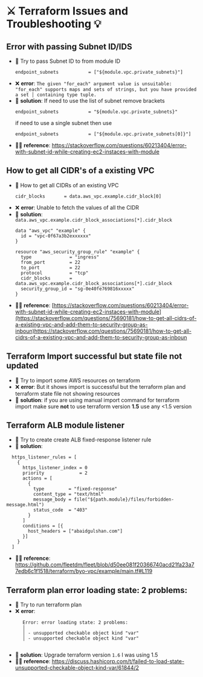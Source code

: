 # ⚔️ Terraform Issues and Troubleshooting 💡

## Error with passing Subnet ID/IDS 
* 🤔  Try to pass Subnet ID to from module ID
  ```
  endpoint_subnets           = ["${module.vpc.private_subnets}"]
  ```
* ❌ **error**: `The given "for_each" argument value is unsuitable: "for_each" supports maps and sets of strings, but you have provided a set │ containing type tuple.`
* 🎯 **solution**: If need to use the list of subnet remove brackets
  ```
  endpoint_subnets           = "${module.vpc.private_subnets}"
  ```
  if need to use a single subnet then use
    ```
  endpoint_subnets           = ["${module.vpc.private_subnets[0]}"]
  ```
* 🙌🏼 **reference**: https://stackoverflow.com/questions/60213404/error-with-subnet-id-while-creating-ec2-instaces-with-module


## How to get all CIDR's of a existing VPC
* 🤔  How to get all CIDRs of an existing VPC
  ```
  cidr_blocks       = data.aws_vpc.example.cidr_block[0]
  ```
* ❌ **error**: Unable to fetch the values of all the CIDR
* 🎯 **solution**: `data.aws_vpc.example.cidr_block_associations[*].cidr_block`
  ```
  data "aws_vpc" "example" {
    id = "vpc-0f67a3b2exxxxxx"
  }
  
  resource "aws_security_group_rule" "example" {
    type              = "ingress"
    from_port         = 22
    to_port           = 22
    protocol          = "tcp"
    cidr_blocks       = data.aws_vpc.example.cidr_block_associations[*].cidr_block
    security_group_id = "sg-0e40fe769816xxxxx"
  }
  ```
* 🙌🏼 **reference**: [https://stackoverflow.com/questions/60213404/error-with-subnet-id-while-creating-ec2-instaces-with-module](https://stackoverflow.com/questions/75690181/how-to-get-all-cidrs-of-a-existing-vpc-and-add-them-to-security-group-as-inboun)https://stackoverflow.com/questions/75690181/how-to-get-all-cidrs-of-a-existing-vpc-and-add-them-to-security-group-as-inboun

## Terraform Import successful but state file not updated
* 🤔  Try to import some AWS resources on terraform 
* ❌ **error**: But it shows import is successful but the terraform plan and terraform state file not showing resources
* 🎯 **solution**: if you are using manual import command for terraform import make sure **not** to use terraform version **1.5** use any <1.5 version

## Terraform ALB module listener
* 🤔  Try to create create ALB fixed-response listener rule 
* 🎯 **solution**: 
```
  https_listener_rules = [
    {
      https_listener_index = 0
      priority             = 2
      actions = [
        {
          type         = "fixed-response"
          content_type = "text/html"
          message_body = file("${path.module}/files/forbidden-message.html")
          status_code  = "403"
        }
      ]
      conditions = [{
        host_headers = ["abaidgulshan.com"]
      }]
    }
  ]
```

* 🙌🏼 **reference**: https://github.com/fleetdm/fleet/blob/d50ee081f20366740acd21fa23a77edb6c1f1518/terraform/byo-vpc/example/main.tf#L119

## Terraform plan error loading state: 2 problems:
* 🤔  Try to run terraform plan 
* ❌ **error**: 
```
      Error: error loading state: 2 problems:
      │ 
      │ - unsupported checkable object kind "var"
      │ - unsupported checkable object kind "var"
          
```
* 🎯 **solution**: Upgrade terraform version `1.6` I was using 1.5
* 🙌🏼 **reference**: https://discuss.hashicorp.com/t/failed-to-load-state-unsupported-checkable-object-kind-var/61844/2
